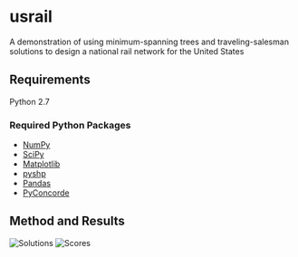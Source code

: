 # usrail
A demonstration of using minimum-spanning trees and traveling-salesman solutions to design a national rail network for the United States 

## Requirements

Python 2.7

### Required Python Packages
  * [NumPy](http://www.numpy.org/)
  * [SciPy](https://www.scipy.org/)
  * [Matplotlib](https://matplotlib.org/)
  * [pyshp](https://github.com/GeospatialPython/pyshp)
  * [Pandas](https://pandas.pydata.org/)
  * [PyConcorde](https://github.com/jvkersch/pyconcorde)
  
 ## Method and Results
 ![Solutions](https://github.com/ryanahardy/usrail/blob/master/solutions.png "Rail Network Solutions")
 ![Scores](https://github.com/ryanahardy/usrail/blob/master/scores.png "Rail Network Scores")

